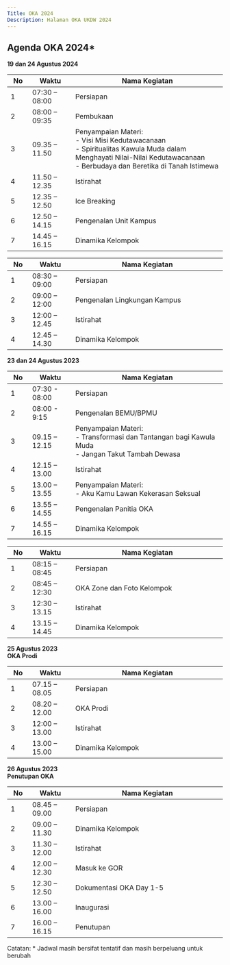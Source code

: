```yaml
---
Title: OKA 2024
Description: Halaman OKA UKDW 2024
---
```


## Agenda OKA 2024*
<strong>19 dan 24 Agustus 2024</strong><br/>
<table style="width: 100%; max-width: 40em;">
    <thead>
        <tr>
            <th style="width: 10%;">No</th>
            <th style="width: 20%;">Waktu</th>
            <th style="width: 70%;">Nama Kegiatan</th>
        </tr>
    </thead>
    <tbody>
        <tr>
            <td>1</td>
            <td>07:30 – 08:00</td>
            <td>Persiapan</td>
        </tr>
        <tr>
            <td>2</td>
            <td>08:00 – 09:35</td>
            <td>Pembukaan</td>
        </tr>
        <tr>
            <td>3</td>
            <td>09.35 – 11.50</td>
            <td>Penyampaian Materi:<br/>
            - Visi Misi Kedutawacanaan<br/>
            - Spiritualitas Kawula Muda dalam Menghayati Nilai-Nilai Kedutawacanaan<br/>
            - Berbudaya dan Beretika di Tanah Istimewa</td>
        </tr>
        <tr>
            <td>4</td>
            <td>11.50 – 12.35</td>
            <td>Istirahat</td>
        </tr>
        <tr>
            <td>5</td>
            <td>12.35 – 12.50</td>
            <td>Ice Breaking</td>
        </tr>
        <tr>
            <td>6</td>
            <td>12.50 – 14.15</td>
            <td>Pengenalan Unit Kampus</td>
        </tr>
        <tr>
            <td>7</td>
            <td>14.45 – 16.15</td>
            <td>Dinamika Kelompok</td>
        </tr>
    </tbody>
</table>

<table style="width: 100%; max-width: 40em;">
    <thead>
        <tr>
            <th style="width: 10%;">No</th>
            <th style="width: 20%;">Waktu</th>
            <th style="width: 70%;">Nama Kegiatan</th>
        </tr>
    </thead>
    <tbody>
        <tr>
            <td>1</td>
            <td>08:30 – 09:00</td>
            <td>Persiapan</td>
        </tr>
        <tr>
            <td>2</td>
            <td>09:00 – 12:00</td>
            <td>Pengenalan Lingkungan Kampus</td>
        </tr>
        <tr>
            <td>3</td>
            <td>12:00 – 12.45</td>
            <td>Istirahat</td>
        </tr>
        <tr>
            <td>4</td>
            <td>12.45 – 14.30</td>
            <td>Dinamika Kelompok</td>
        </tr>
    </tbody>
</table>

<strong>23 dan 24 Agustus 2023</strong><br/>
<table style="width: 100%; max-width: 40em;">
    <thead>
        <tr>
            <th style="width: 10%;">No</th>
            <th style="width: 20%;">Waktu</th>
            <th style="width: 70%;">Nama Kegiatan</th>
        </tr>
    </thead>
    <tbody>
        <tr>
            <td>1</td>
            <td>07:30 - 08:00</td>
            <td>Persiapan</td>
        </tr>
        <tr>
            <td>2</td>
            <td>08:00 - 9:15</td>
            <td>Pengenalan BEMU/BPMU</td>
        </tr>
        <tr>
            <td>3</td>
            <td>09.15 – 12.15</td>
            <td>Penyampaian Materi:<br/>
            - Transformasi dan Tantangan bagi Kawula Muda<br/>
            - Jangan Takut Tambah Dewasa</td>
        </tr>
        <tr>
            <td>4</td>
            <td>12.15 – 13.00</td>
            <td>Istirahat</td>
        </tr>
        <tr>
            <td>5</td>
            <td>13.00 – 13.55</td>
            <td>Penyampaian Materi:<br/>
            - Aku Kamu Lawan Kekerasan Seksual</td>
        </tr>
        <tr>
            <td>6</td>
            <td>13.55 – 14.55</td>
            <td>Pengenalan Panitia OKA</td>
        </tr>
        <tr>
            <td>7</td>
            <td>14.55 – 16.15</td>
            <td>Dinamika Kelompok</td>
        </tr>
    </tbody>
</table>

<table style="width: 100%; max-width: 40em;">
    <thead>
        <tr>
            <th style="width: 10%;">No</th>
            <th style="width: 20%;">Waktu</th>
            <th style="width: 70%;">Nama Kegiatan</th>
        </tr>
    </thead>
    <tbody>
        <tr>
            <td>1</td>
            <td>08:15 – 08:45</td>
            <td>Persiapan</td>
        </tr>
        <tr>
            <td>2</td>
            <td>08:45 – 12:30</td>
            <td>OKA Zone dan Foto Kelompok</td>
        </tr>
        <tr>
            <td>3</td>
            <td>12:30 – 13.15</td>
            <td>Istirahat</td>
        </tr>
        <tr>
            <td>4</td>
            <td>13.15 – 14.45</td>
            <td>Dinamika Kelompok</td>
        </tr>
    </tbody>
</table>

<strong>25 Agustus 2023<br/>
OKA Prodi</strong><br/>
<table style="width: 100%; max-width: 40em;">
    <thead>
        <tr>
            <th style="width: 10%;">No</th>
            <th style="width: 20%;">Waktu</th>
            <th style="width: 70%;">Nama Kegiatan</th>
        </tr>
    </thead>
    <tbody>
        <tr>
            <td>1</td>
            <td>07.15 – 08.05</td>
            <td>Persiapan</td>
        </tr>
        <tr>
            <td>2</td>
            <td>08.20 – 12.00</td>
            <td>OKA Prodi</td>
        </tr>
        <tr>
            <td>3</td>
            <td>12:00 – 13.00</td>
            <td>Istirahat</td>
        </tr>
        <tr>
            <td>4</td>
            <td>13.00 – 15.00</td>
            <td>Dinamika Kelompok</td>
        </tr>
    </tbody>
</table>

<strong>26 Agustus 2023<br/>
Penutupan OKA</strong><br/>
<table style="width: 100%; max-width: 40em;">
    <thead>
        <tr>
            <th style="width: 10%;">No</th>
            <th style="width: 20%;">Waktu</th>
            <th style="width: 70%;">Nama Kegiatan</th>
        </tr>
    </thead>
    <tbody>
        <tr>
            <td>1</td>
            <td>08.45 – 09.00</td>
            <td>Persiapan</td>
        </tr>
        <tr>
            <td>2</td>
            <td>09.00 – 11.30</td>
            <td>Dinamika Kelompok</td>
        </tr>
        <tr>
            <td>3</td>
            <td>11.30 – 12.00</td>
            <td>Istirahat</td>
        </tr>
        <tr>
            <td>4</td>
            <td>12.00 – 12.30</td>
            <td>Masuk ke GOR</td>
        </tr>
        <tr>
            <td>5</td>
            <td>12.30 – 12.50</td>
            <td>Dokumentasi OKA Day 1-5</td>
        </tr>
        <tr>
            <td>6</td>
            <td>13.00 – 16.00</td>
            <td>Inaugurasi</td>
        </tr>
        <tr>
            <td>7</td>
            <td>16.00 – 16.15</td>
            <td>Penutupan</td>
        </tr>
    </tbody>
</table>
Catatan: * Jadwal masih bersifat tentatif dan masih berpeluang untuk berubah
